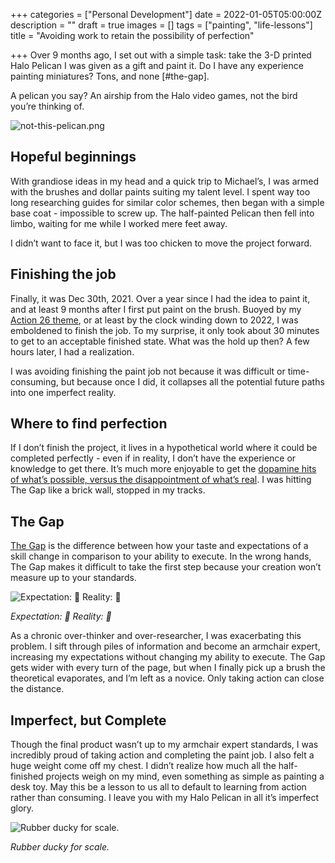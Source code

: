 +++
categories = ["Personal Development"]
date = 2022-01-05T05:00:00Z
description = ""
draft = true
images = []
tags = ["painting", "life-lessons"]
title = "Avoiding work to retain the possibility of perfection"

+++
Over 9 months ago, I set out with a simple task: take the 3-D printed Halo Pelican I was given as a gift and paint it. Do I have any experience painting miniatures? Tons, and none \[#the-gap\].

A pelican you say? An airship from the Halo video games, not the bird you’re thinking of.

![not-this-pelican.png](https://s3-us-west-2.amazonaws.com/secure.notion-static.com/3306cd5d-8e1c-45e6-acc4-51fc1f69d73a/not-this-pelican.png)

## Hopeful beginnings

With grandiose ideas in my head and a quick trip to Michael’s, I was armed with the brushes and dollar paints suiting my talent level. I spent way too long researching guides for similar color schemes, then began with a simple base coat - impossible to screw up. The half-painted Pelican then fell into limbo, waiting for me while I worked mere feet away.

I didn’t want to face it, but I was too chicken to move the project forward.

## Finishing the job

Finally, it was Dec 30th, 2021. Over a year since I had the idea to paint it, and at least 9 months after I first put paint on the brush. Buoyed by my [Action 26 theme](https://kevinquinn.fun/blog/personal-theme-completion-26/), or at least by the clock winding down to 2022, I was emboldened to finish the job. To my surprise, it only took about 30 minutes to get to an acceptable finished state. What was the hold up then? A few hours later, I had a realization.

I was avoiding finishing the paint job not because it was difficult or time-consuming, but because once I did, it collapses all the potential future paths into one imperfect reality.

## Where to find perfection

If I don’t finish the project, it lives in a hypothetical world where it could be completed perfectly - even if in reality, I don’t have the experience or knowledge to get there. It’s much more enjoyable to get the [dopamine hits of what’s possible, versus the disappointment of what’s real](https://www.trevormckendrick.com/essays/future-you-masturbation). I was hitting The Gap like a brick wall, stopped in my tracks.

## The Gap

[The Gap](https://www.kristinwitcher.com/blog/the-gap) is the difference between how your taste and expectations of a skill change in comparison to your ability to execute. In the wrong hands, The Gap makes it difficult to take the first step because your creation won’t measure up to your standards.

![Expectation: 🥇 Reality: 💩](https://s3-us-west-2.amazonaws.com/secure.notion-static.com/f49312e3-bf22-4811-a575-268869b758d4/the-gap-ira-glass-diagram.png)

_Expectation: 🥇 Reality: 💩_

As a chronic over-thinker and over-researcher, I was exacerbating this problem. I sift through piles of information and become an armchair expert, increasing my expectations without changing my ability to execute. The Gap gets wider with every turn of the page, but when I finally pick up a brush the theoretical evaporates, and I’m left as a novice. Only taking action can close the distance.

## Imperfect, but Complete

Though the final product wasn’t up to my armchair expert standards, I was incredibly proud of taking action and completing the paint job. I also felt a huge weight come off my chest. I didn’t realize how much all the half-finished projects weigh on my mind, even something as simple as painting a desk toy. May this be a lesson to us all to default to learning from action rather than consuming. I leave you with my Halo Pelican in all it’s imperfect glory.

![Rubber ducky for scale.](https://s3-us-west-2.amazonaws.com/secure.notion-static.com/34f5d60c-7111-4dc5-ab1b-3a6cd9100355/pelican-close-up.jpeg)

_Rubber ducky for scale._